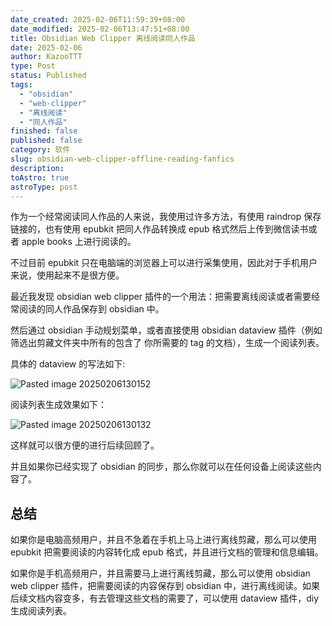 ```yaml
---
date_created: 2025-02-06T11:59:39+08:00
date_modified: 2025-02-06T13:47:51+08:00
title: Obsidian Web Clipper 离线阅读同人作品
date: 2025-02-06
author: KazooTTT
type: Post
status: Published
tags:
  - "obsidian"
  - "web-clipper"
  - "离线阅读"
  - "同人作品"
finished: false
published: false
category: 软件
slug: obsidian-web-clipper-offline-reading-fanfics
description: 
toAstro: true
astroType: post
---
```


作为一个经常阅读同人作品的人来说，我使用过许多方法，有使用 raindrop 保存链接的，也有使用 epubkit 把同人作品转换成 epub 格式然后上传到微信读书或者 apple books 上进行阅读的。

不过目前 epubkit 只在电脑端的浏览器上可以进行采集使用，因此对于手机用户来说，使用起来不是很方便。

最近我发现 obsidian web clipper 插件的一个用法：把需要离线阅读或者需要经常阅读的同人作品保存到 obsidian 中。

然后通过 obsidian 手动规划菜单，或者直接使用 obsidian dataview 插件（例如筛选出剪藏文件夹中所有的包含了 你所需要的 tag 的文档），生成一个阅读列表。

具体的 dataview 的写法如下:

![Pasted image 20250206130152](https://pictures.kazoottt.top/2025/02/20250206-Pasted%20image%2020250206130152.png)

阅读列表生成效果如下：

![Pasted image 20250206130132](https://pictures.kazoottt.top/2025/02/20250206-Pasted%20image%2020250206130132.png)

这样就可以很方便的进行后续回顾了。

并且如果你已经实现了 obsidian 的同步，那么你就可以在任何设备上阅读这些内容了。

## 总结

如果你是电脑高频用户，并且不急着在手机上马上进行离线剪藏，那么可以使用 epubkit 把需要阅读的内容转化成 epub 格式，并且进行文档的管理和信息编辑。

如果你是手机高频用户，并且需要马上进行离线剪藏，那么可以使用 obsidian web clipper 插件，把需要阅读的内容保存到 obsidian 中，进行离线阅读。如果后续文档内容变多，有去管理这些文档的需要了，可以使用 dataview 插件，diy 生成阅读列表。
